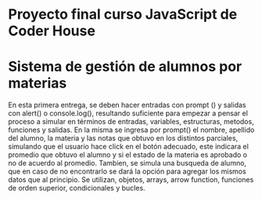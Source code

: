 # Proyecto final curso JavaScript de Coder House

# Sistema de gestión de alumnos por materias

En esta primera entrega, se deben hacer entradas con prompt () y salidas con alert() o console.log(),
resultando suficiente para empezar a pensar el proceso a simular en términos de entradas, variables,
estructuras, metodos, funciones y salidas.
En la misma se ingresa por prompt() el nombre, apellido del alumno, la materia y las notas que
obtuvo en los distintos parciales, simulando que el usuario hace click en el botón adecuado, 
este indicara el promedio que obtuvo el alumno y si el estado de la materia es aprobado o no de acuerdo
al promedio.
Tambien, se simula una busqueda de alumno, que en caso de no encontrarlo se dará la opción para agregar
los mismos datos que al principio.
Se utilizan, objetos, arrays, arrow function, funciones de orden superior, condicionales y bucles.
